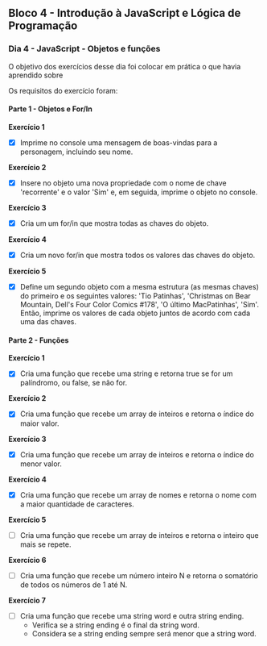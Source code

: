 ## Bloco 4 - Introdução à JavaScript e Lógica de Programação
### Dia 4 - JavaScript - Objetos e funções

O objetivo dos exercícios desse dia foi colocar em prática o que havia aprendido sobre

Os requisitos do exercí­cio foram:

#### Parte 1 - Objetos e For/In

**Exercício 1**
- [x] Imprime no console uma mensagem de boas-vindas para a personagem, incluindo seu nome.

**Exercício 2**
- [x] Insere no objeto uma nova propriedade com o nome de chave 'recorrente' e o valor 'Sim' e, em seguida, imprime o objeto no console.

**Exercício 3**
- [x] Cria um um for/in que mostra todas as chaves do objeto.

**Exercício 4**
- [x] Cria um novo for/in que mostra todos os valores das chaves do objeto.

**Exercício 5**
- [x] Define um segundo objeto com a mesma estrutura (as mesmas chaves) do primeiro e os seguintes valores: 'Tio Patinhas', 'Christmas on Bear Mountain, Dell's Four Color Comics #178', 'O último MacPatinhas', 'Sim'. Então, imprime os valores de cada objeto juntos de acordo com cada uma das chaves.

#### Parte 2 - Funções

**Exercício 1**
- [x] Cria uma função que recebe uma string e retorna true se for um palíndromo, ou false, se não for.

**Exercício 2**
- [x] Cria uma função que recebe um array de inteiros e retorna o índice do maior valor.

**Exercício 3**
- [x] Cria uma função que recebe um array de inteiros e retorna o índice do menor valor.

**Exercício 4**
- [x] Cria uma função que recebe um array de nomes e retorna o nome com a maior quantidade de caracteres.

**Exercício 5**
- [ ] Cria uma função que recebe um array de inteiros e retorna o inteiro que mais se repete.

**Exercício 6**
- [ ] Cria uma função que recebe um número inteiro N e retorna o somatório de todos os números de 1 até N.

**Exercício 7**
- [ ] Cria uma função que recebe uma string word e outra string ending. 
  - Verifica se a string ending é o final da string word. 
  - Considera se a string ending sempre será menor que a string word.

